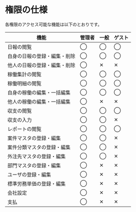 # 権限の仕様

各権限のアクセス可能な機能は以下のとおりです。  

| 機能 | 管理者 | 一般 | ゲスト |
| --- | --- | --- | --- |
| 日報の閲覧 | ◯ | ◯ | ◯ |
| 自身の日報の登録・編集・削除 | ◯ | ◯ | ◯ |
| 他人の日報の登録・編集・削除 | ◯ | ✕ | ✕ |
| 稼働集計の閲覧 | ◯ | ◯ | ◯ |
| 稼働明細の閲覧 | ◯ | ◯ | ◯ |
| 自身の稼働の編集・一括編集 | ◯ | ◯ | ◯ |
| 他人の稼働の編集・一括編集 | ◯ | ✕ | ✕ |
| 収支の閲覧 | ◯ | ◯ | ◯ |
| 収支の入力 | ◯ | ◯ | ✕ |
| レポートの閲覧 | ◯ | ◯ | ◯ |
| 案件マスタの登録・編集 | ◯ | ◯ | ✕ |
| 案件分類マスタの登録・編集 | ◯ | ◯ | ✕ |
| 外注先マスタの登録・編集 | ◯ | ◯ | ✕ |
| 部門マスタの登録・編集 | ◯ | ✕ | ✕ |
| ユーザの登録・編集 | ◯ | ✕ | ✕ |
| 標準労務単価の登録・編集 | ◯ | ✕ | ✕ |
| 会社設定 | ◯ | ✕ | ✕ |
| 支払 | ◯ | ✕ | ✕ |